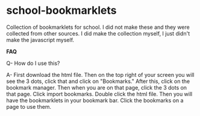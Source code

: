 # school-bookmarklets
Collection of bookmarklets for school. I did not make these and they were collected from other sources.
I did make the collection myself, I just didn't make the javascript myself. 

**FAQ**

Q- How do I use this? 

A- First download the html file. Then on the top right of your screen you will see the 3 dots, click that and click on "Bookmarks." After this, click on the bookmark manager. Then when you are on that page, click the 3 dots on that page. Click import bookmarks. Double click the html file. Then you will have the bookmarklets in your bookmark bar. Click the bookmarks on a page to use them. 
